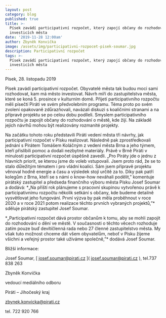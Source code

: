 ```yaml
---
layout: post
category: blog
published: true
title: >-
  Písek zavádí participativní rozpočet, který zapojí občany do rozhodování o
  investicích města 
date: '2019-11-28 12:00am'
author: Zbyněk Konvička
image: /assets/img/participativni-rozpocet-pisek-soumar.jpg
description: Participativní rozpočet
tags: >-
  Písek zavádí participativní rozpočet, který zapojí občany do rozhodování o
  investicích města
---
```

Písek, 28. listopadu 2019 

Písek zavádí participativní rozpočet. Obyvatelé města tak budou moci sami rozhodovat, kam má město investovat. Návrh míří do  zastupitelstva města, které se koná 5. prosince v kulturním domě. Přijetí participativního rozpočtu měli písečtí Piráti ve svém předvolebním programu. Téma proto po svém zvolení opakovaně zdůrazňovali, navázali diskuzi s koaličními stranami a na přípravě projektu se po celou dobu podíleli. Smyslem participativního rozpočtu je zapojit občany do rozhodování o městě, kde žijí. Na základě jejich návrhů mohou být realizovány rozmanité projekty.

Na začátku tohoto roku představili Piráti vedení města tři návrhy, jak participativní rozpočet v Písku realizovat. Následně pak zprostředkovali jednání s Pirátem Tomášem Koláčným z vedení města Brna a jeho týmem, kteří přislíbili pomoc a dodali nezbytné materiály. Právě v Brně Piráti v minulosti participativní rozpočet úspěšně zavedli. „Pro Piráty jde o jednu z hlavních priorit, se kterou jsme do voleb vstupovali. Jsem proto rád, že se to stalo důležitým tématem i pro vládní koalici. Sám jsem přípravě projektu věnoval hodně energie a času a výsledek stojí určitě za to. Díky pak patří kolegům z Brna, kteří se s námi o know-how neváhali podělit,” komentuje pirátský zastupitel a předseda finančního výboru města Písku Josef Soumar a dodává: \*„Na příští rok plánujeme s pracovní skupinou vytvořenou právě k participativnímu rozpočtu několik setkání s občany, kde budeme detailně vysvětlovat jeho fungování. První výzva by pak měla proběhnout v roce 2020 a v roce 2021 potom realizace těchto prvních vybraných projektů,”\* sděluje pirátský zastupitel Josef Soumar.

\*„Participativní rozpočet dává prostor občanům k tomu, aby se mohli zapojit do rozhodování o dění ve městě. V současnosti o těchto věcech rozhoduje zatím pouze buď devítičlenná rada nebo 27 členné zastupitelstvo města. My však tuto možnost chceme dát všem obyvatelům, neboť v Písku žijeme všichni a veřejný prostor také užíváme společně,”\* dodává Josef Soumar.

Bližší informace: 

Josef Soumar, \[ josef.soumar@pirati.cz ]( josef.soumar@pirati.cz ), tel.737 838 263





Zbyněk Konvička

vedoucí mediálního odboru

Piráti – Jihočeský kraj

zbynek.konvicka@pirati.cz

tel. 722 920 766
